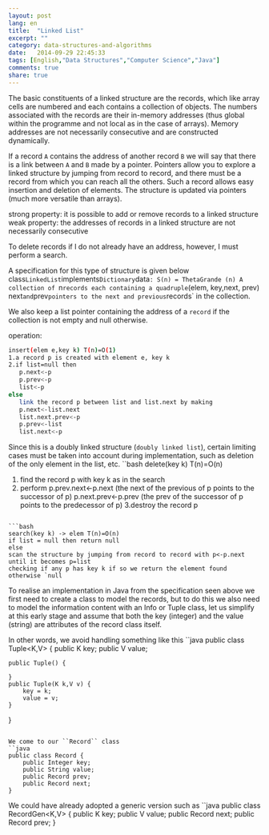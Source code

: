 ```yaml
---
layout: post
lang: en
title:  "Linked List"
excerpt: ""
category: data-structures-and-algorithms
date:   2014-09-29 22:45:33
tags: [English,"Data Structures","Computer Science","Java"]
comments: true
share: true
---
```

  
The basic constituents of a linked structure are the records, which like array cells are numbered and each contains a collection of objects. The numbers associated with the records are their in-memory addresses (thus global within the programme and not local as in the case of arrays).
Memory addresses are not necessarily consecutive and are constructed dynamically.

If a record `A` contains the address of another record `B` we will say that there is a link between `A` and `B` made by a pointer.
Pointers allow you to explore a linked structure by jumping from record to record, and there must be a record from which you can reach all the others. 
Such a record allows easy insertion and deletion of elements. The structure is updated via pointers (much more versatile than arrays).

strong property: it is possible to add or remove records to a linked structure
weak property: the addresses of records in a linked structure are not necessarily consecutive

To delete records if I do not already have an address, however, I must perform a search.

A specification for this type of structure is given below
class` LinkedList `implements` Dictionary
`data`: S(n) = ThetaGrande (n)
A collection of `n` records each containing a quadruple `(elem, key,next, prev)`
`next` and `prev` pointers to the next and previous `records` in the collection. 

We also keep a list pointer containing the address of a `record` if the collection is not empty and null otherwise.

operation:

```bash
insert(elem e,key k) T(n)=O(1)
1.a record p is created with element e, key k
2.if list=null then
   p.next<-p
   p.prev<-p
   list<-p
else 
   link the record p between list and list.next by making
   p.next<-list.next
   list.next.prev<-p
   p.prev<-list
   list.next<-p
```
Since this is a doubly linked structure (`doubly linked list`), certain limiting cases must be taken into account during implementation, such as deletion of the only element in the list, etc.
``bash
delete(key k) T(n)=O(n)
1. find the record p with key k as in the search
2. perform
  p.prev.next<-p.next (the next of the previous of p points to the successor of p)
  p.next.prev<-p.prev (the prev of the successor of p points to the predecessor of p)
3.destroy the record p
```

```bash
search(key k) -> elem T(n)=O(n)
if list = null then return null
else 
scan the structure by jumping from record to record with p<-p.next until it becomes p=list 
checking if any p has key k if so we return the element found otherwise `null
```
To realise an implementation in Java from the specification seen above we first need to create a class to model the records, but to do this we also need to model the information content with an Info or Tuple class, let us simplify at this early stage and assume that both the key (integer) and the value (string) are attributes of the record class itself. 

In other words, we avoid handling something like this
``java
public class Tuple<K,V> {
    public K key;
    public V value;
    
    public Tuple() {
    
    }
    public Tuple(K k,V v) {
        key = k;
        value = v;
    }
}
```

We come to our ``Record`` class
``java
public class Record {
    public Integer key;
    public String value;
    public Record prev;
    public Record next;
}
```

We could have already adopted a generic version such as
``java
public class RecordGen<K,V> {
    public K key;
    public V value;
    public Record next;
    public Record prev;
}
```